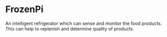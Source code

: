 # FrozenPi
An intelligent refrigerator which can sense and monitor the food products. This can help to replenish and determine quality of products.
